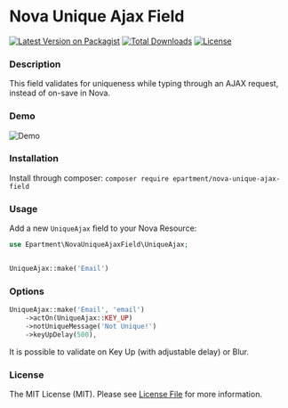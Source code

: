 # Nova Unique Ajax Field

[![Latest Version on Packagist](https://img.shields.io/packagist/v/epartment/nova-unique-ajax-field.svg)](https://packagist.org/packages/epartment/nova-unique-ajax-field)
[![Total Downloads](https://img.shields.io/packagist/dt/epartment/nova-unique-ajax-field.svg)](https://packagist.org/packages/epartment/nova-dependency-container)
[![License](https://img.shields.io/packagist/l/epartment/nova-unique-ajax-field.svg)](https://github.com/epartment/nova-unique-ajax-field/blob/master/LICENSE.md)

### Description
This field validates for uniqueness while typing through an AJAX request, instead of on-save in Nova.

### Demo

![Demo](https://raw.githubusercontent.com/epartment/nova-unique-ajax-field/master/docs/demo.gif)

### Installation
Install through composer: `composer require epartment/nova-unique-ajax-field`

### Usage

Add a new `UniqueAjax` field to your Nova Resource:

```php
use Epartment\NovaUniqueAjaxField\UniqueAjax;


UniqueAjax::make('Email')


```
### Options

```php
UniqueAjax::make('Email', 'email')
    ->actOn(UniqueAjax::KEY_UP)
    ->notUniqueMessage('Not Unique!')
    ->keyUpDelay(500),

```
It is possible to validate on Key Up (with adjustable delay) or Blur.

### License
The MIT License (MIT). Please see [License File](https://github.com/epartment/nova-unique-ajax-field/blob/master/LICENSE.md) for more information.
